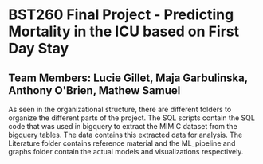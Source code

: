# BST260 Final Project - Predicting Mortality in the ICU based on First Day Stay
## Team Members: Lucie Gillet, Maja Garbulinska, Anthony O'Brien, Mathew Samuel

As seen in the organizational structure, there are different folders to organize the different parts of the project. The SQL scripts contain the SQL code that was used in bigquery to extract the MIMIC dataset from the bigquery tables. The data contains this extracted data for analysis. The Literature folder contains reference material and the ML_pipeline and graphs folder contain the actual models and visualizations respectively. 